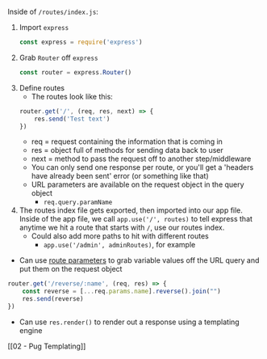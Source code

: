 Inside of `/routes/index.js`:
1. Import `express`
	```js
	const express = require('express')
	```
2. Grab `Router` off `express`
	```js
	const router = express.Router()
	```
3. Define routes
	- The routes look like this:
	```js
	router.get('/', (req, res, next) => {
		res.send('Test text')
	})
	```
	- req = request containing the information that is coming in
	- res = object full of methods for sending data back to user
	- next = method to pass the request off to another step/middleware
	- You can only send one response per route, or you'll get a 'headers have already been sent' error (or something like that)
	- URL parameters are available on the request object in the query object
		- `req.query.paramName`
5. The routes index file gets exported, then imported into our app file. Inside of the app file, we call `app.use('/', routes)` to tell express that anytime we hit a route that starts with `/`, use our routes index.
	- Could also add more paths to hit with different routes
		- `app.use('/admin', adminRoutes)`, for example

- Can use [route parameters](https://expressjs.com/en/guide/routing.html#route-parameters) to grab variable values off the URL query and put them on the request object
```js
router.get('/reverse/:name', (req, res) => {
	const reverse = [...req.params.name].reverse().join("")
	res.send(reverse)
})
```

- Can use `res.render()` to render out a response using a templating engine

[[02 - Pug Templating]]
